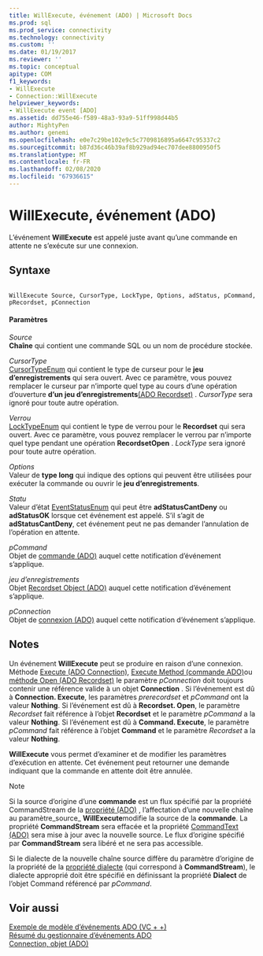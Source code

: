 ```yaml
---
title: WillExecute, événement (ADO) | Microsoft Docs
ms.prod: sql
ms.prod_service: connectivity
ms.technology: connectivity
ms.custom: ''
ms.date: 01/19/2017
ms.reviewer: ''
ms.topic: conceptual
apitype: COM
f1_keywords:
- WillExecute
- Connection::WillExecute
helpviewer_keywords:
- WillExecute event [ADO]
ms.assetid: dd755e46-f589-48a3-93a9-51ff998d44b5
author: MightyPen
ms.author: genemi
ms.openlocfilehash: e0e7c29be102e9c5c7709816895a6647c95337c2
ms.sourcegitcommit: b87d36c46b39af8b929ad94ec707dee8800950f5
ms.translationtype: MT
ms.contentlocale: fr-FR
ms.lasthandoff: 02/08/2020
ms.locfileid: "67936615"
---
```

# <a name="willexecute-event-ado"></a>WillExecute, événement (ADO)
L’événement **WillExecute** est appelé juste avant qu’une commande en attente ne s’exécute sur une connexion.  
  
## <a name="syntax"></a>Syntaxe  
  
```  
  
WillExecute Source, CursorType, LockType, Options, adStatus, pCommand, pRecordset, pConnection  
```  
  
#### <a name="parameters"></a>Paramètres  
 *Source*  
 **Chaîne** qui contient une commande SQL ou un nom de procédure stockée.  
  
 *CursorType*  
 [CursorTypeEnum](../../../ado/reference/ado-api/cursortypeenum.md) qui contient le type de curseur pour le **jeu d’enregistrements** qui sera ouvert. Avec ce paramètre, vous pouvez remplacer le curseur par n’importe quel type au cours d’une opération d’ouverture **d’un jeu d’enregistrements**[(ADO Recordset)](../../../ado/reference/ado-api/open-method-ado-recordset.md) . *CursorType* sera ignoré pour toute autre opération.  
  
 *Verrou*  
 [LockTypeEnum](../../../ado/reference/ado-api/locktypeenum.md) qui contient le type de verrou pour le **Recordset** qui sera ouvert. Avec ce paramètre, vous pouvez remplacer le verrou par n’importe quel type pendant une opération **RecordsetOpen** . *LockType* sera ignoré pour toute autre opération.  
  
 *Options*  
 Valeur de **type long** qui indique des options qui peuvent être utilisées pour exécuter la commande ou ouvrir le **jeu d’enregistrements**.  
  
 *Statu*  
 Valeur d’état [EventStatusEnum](../../../ado/reference/ado-api/eventstatusenum.md) qui peut être **adStatusCantDeny** ou **adStatusOK** lorsque cet événement est appelé. S’il s’agit de **adStatusCantDeny**, cet événement peut ne pas demander l’annulation de l’opération en attente.  
  
 *pCommand*  
 Objet de [commande (ADO)](../../../ado/reference/ado-api/command-object-ado.md) auquel cette notification d’événement s’applique.  
  
 *jeu d’enregistrements*  
 Objet [Recordset Object (ADO)](../../../ado/reference/ado-api/recordset-object-ado.md) auquel cette notification d’événement s’applique.  
  
 *pConnection*  
 Objet de [connexion (ADO)](../../../ado/reference/ado-api/connection-object-ado.md) auquel cette notification d’événement s’applique.  
  
## <a name="remarks"></a>Notes  
 Un événement **WillExecute** peut se produire en raison d’une connexion.  Méthode [Execute (ADO Connection)](../../../ado/reference/ado-api/execute-method-ado-connection.md), [Execute Method (commande ADO)](../../../ado/reference/ado-api/execute-method-ado-command.md)ou [méthode Open (ADO Recordset)](../../../ado/reference/ado-api/open-method-ado-recordset.md) le paramètre *pConnection* doit toujours contenir une référence valide à un objet **Connection** . Si l’événement est dû à **Connection. Execute**, les paramètres *prerecordset* et *pCommand* ont la valeur **Nothing**. Si l’événement est dû à **Recordset. Open**, le paramètre *Recordset* fait référence à l’objet **Recordset** et le paramètre *pCommand* a la valeur **Nothing**. Si l’événement est dû à **Command. Execute**, le paramètre *pCommand* fait référence à l’objet **Command** et le paramètre *Recordset* a la valeur **Nothing**.  
  
 **WillExecute** vous permet d’examiner et de modifier les paramètres d’exécution en attente. Cet événement peut retourner une demande indiquant que la commande en attente doit être annulée.  
  
> [!NOTE]
>  Si la source d’origine d’une **commande** est un flux spécifié par la propriété CommandStream de la [propriété (ADO)](../../../ado/reference/ado-api/commandstream-property-ado.md) , l’affectation d’une nouvelle chaîne au paramètre_source_ **WillExecute**modifie la source de la **commande**. La propriété **CommandStream** sera effacée et la propriété [CommandText (ADO)](../../../ado/reference/ado-api/commandtext-property-ado.md) sera mise à jour avec la nouvelle source. Le flux d’origine spécifié par **CommandStream** sera libéré et ne sera pas accessible.  
  
 Si le dialecte de la nouvelle chaîne source diffère du paramètre d’origine de la propriété de la [propriété dialecte](../../../ado/reference/ado-api/dialect-property.md) (qui correspond à **CommandStream**), le dialecte approprié doit être spécifié en définissant la propriété **Dialect** de l’objet Command référencé par *pCommand*.  
  
## <a name="see-also"></a>Voir aussi  
 [Exemple de modèle d’événements ADO (VC + +)](../../../ado/reference/ado-api/ado-events-model-example-vc.md)   
 [Résumé du gestionnaire d’événements ADO](../../../ado/guide/data/ado-event-handler-summary.md)   
 [Connection, objet (ADO)](../../../ado/reference/ado-api/connection-object-ado.md)
